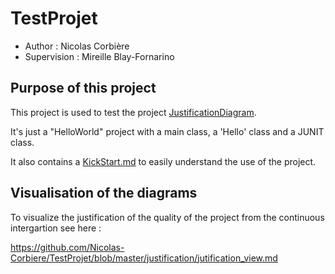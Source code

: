 # TestProjet

- Author : Nicolas Corbière
- Supervision : Mireille Blay-Fornarino

## Purpose of this project

This project is used to test the project [JustificationDiagram](https://github.com/MireilleBF/JustificationDiagram).

It's just a "HelloWorld" project with a main class, a 'Hello' class and a JUNIT class.

It also contains a [KickStart.md](https://github.com/Nicolas-Corbiere/TestProjet/blob/master/KickStart.md) to easily understand the use of the project.

## Visualisation of the diagrams

To visualize the justification of the quality of the project from the continuous intergartion see here :

https://github.com/Nicolas-Corbiere/TestProjet/blob/master/justification/jutification_view.md

